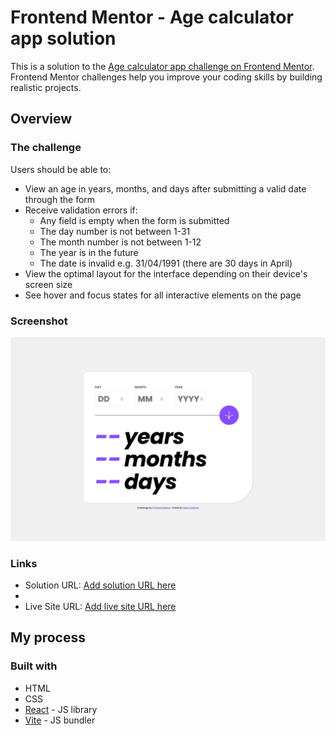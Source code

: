 # Frontend Mentor - Age calculator app solution

This is a solution to the [Age calculator app challenge on Frontend Mentor](https://www.frontendmentor.io/challenges/age-calculator-app-dF9DFFpj-Q). Frontend Mentor challenges help you improve your coding skills by building realistic projects. 

## Overview

### The challenge

Users should be able to:

- View an age in years, months, and days after submitting a valid date through the form
- Receive validation errors if:
  - Any field is empty when the form is submitted
  - The day number is not between 1-31
  - The month number is not between 1-12
  - The year is in the future
  - The date is invalid e.g. 31/04/1991 (there are 30 days in April)
- View the optimal layout for the interface depending on their device's screen size
- See hover and focus states for all interactive elements on the page

### Screenshot
![desktop](src/assets/screenshots/desktop-view.png)

### Links

- Solution URL: [Add solution URL here](https://your-solution-url.com)
- 
- Live Site URL: [Add live site URL here](https://your-live-site-url.com)

## My process

### Built with

- HTML
- CSS
- [React](https://reactjs.org/) - JS library
- [Vite](https://vitejs.dev/) - JS bundler
